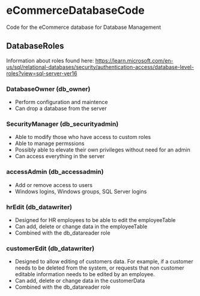 # eCommerceDatabaseCode
Code for the eCommerce database for Database Management 

## DatabaseRoles
Information about roles found here: https://learn.microsoft.com/en-us/sql/relational-databases/security/authentication-access/database-level-roles?view=sql-server-ver16

### DatabaseOwner (db_owner)
* Perform configuration and maintence
* Can drop a database from the server

### SecurityManager (db_securityadmin)
* Able to modify those who have access to custom roles
* Able to manage permssions
* Possibly able to elevate their own privileges without need for an admin
* Can access everything in the server

### accessAdmin (db_accessadmin)
* Add or remove access to users
* Windows logins, Windows groups, SQL Server logins

### hrEdit (db_datawriter)
* Designed for HR employees to be able to edit the employeeTable
* Can add, delete or change data in the employeeTable
* Combined with the db_datareader role

### customerEdit (db_datawriter)
* Designed to allow editing of customers data. For example, if a customer needs to be deleted from the system, or requests that non customer editable information needs to be edited by an employee.
* Can add, delete or change data in the customerData
* Combined with the db_datareader role


